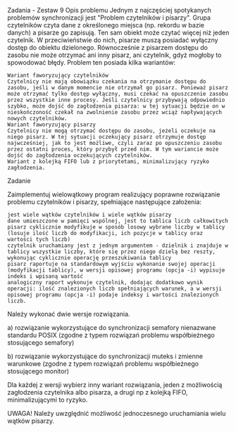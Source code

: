 Zadania - Zestaw 9
Opis problemu
Jednym z najczęściej spotykanych problemów synchronizacji jest "Problem czytelników i pisarzy". Grupa czytelników czyta dane z określonego miejsca (np. rekordu w bazie danych) a pisarze go zapisują. Ten sam obiekt może czytać więcej niż jeden czytelnik. W przeciwieństwie do nich, pisarze muszą posiadać wyłączny dostęp do obiektu dzielonego. Równocześnie z pisarzem dostępu do zasobu nie może otrzymać ani inny pisarz, ani czytelnik, gdyż mogłoby to spowodować błędy.
Problem ten posiada kilka wariantów:

    Wariant faworyzujący czytelników
    Czytelnicy nie mają obowiązku czekania na otrzymanie dostępu do zasobu, jeśli w danym momencie nie otrzymał go pisarz. Ponieważ pisarz może otrzymać tylko dostęp wyłączny, musi czekać na opuszczenie zasobu przez wszystkie inne procesy. Jeśli czytelnicy przybywają odpowiednio szybko, może dojść do zagłodzenia pisarza: w tej sytuacji będzie on w nieskończoność czekał na zwolnienie zasobu przez wciąż napływających nowych czytelników.
    Wariant faworyzujący pisarzy
    Czytelnicy nie mogą otrzymać dostępu do zasobu, jeżeli oczekuje na niego pisarz. W tej sytuacji oczekujący pisarz otrzymuje dostęp najwcześniej, jak to jest możliwe, czyli zaraz po opuszczeniu zasobu przez ostatni proces, który przybył przed nim. W tym wariancie może dojść do zagłodzenia oczekujących czytelników.
    Wariant z kolejką FIFO lub z priorytetami, minimalizujący ryzyko zagłodzenia.

Zadanie

Zaimplementuj wielowątkowy program realizujący poprawne rozwiązanie problemu czytelników i pisarzy, spełniające następujące założenia:

    jest wiele wątków czytelników i wiele wątków pisarzy
    dane umieszczone w pamięci wspólnej, jest to tablica liczb całkowitych
    pisarz cyklicznie modyfikuje w sposób losowy wybrane liczby w tablicy (losuje ilość liczb do modyfikacji, ich pozycje w tablicy oraz wartości tych liczb)
    czytelnik uruchamiany jest z jednym argumentem - dzielnik i znajduje w tablicy wszystkie liczby, które się przez niego dzielą bez reszty, wykonując cyklicznie operację przeszukiwania tablicy
    pisarz raportuje na standardowym wyjściu wykonanie swojej operacji (modyfikacji tablicy), w wersji opisowej programu (opcja -i) wypisuje indeks i wpisaną wartość
    analogiczny raport wykonuje czytelnik, dodając dodatkowo wynik operacji: ilość znalezionych liczb spełniających warunek, a w wersji opisowej programu (opcja -i) podaje indeksy i wartości znalezionych liczb.

Należy wykonać dwie wersje rozwiązania.

a) rozwiązanie wykorzystujące do synchronizacji semafory nienazwane standardu POSIX (zgodne z typem rozwiązań problemu współbieżnego stosującego semafory)

b) rozwiązanie wykorzystujące do synchronizacji muteks i zmienne warunkowe (zgodne z typem rozwiązań problemu współbieżnego stosującego monitor)

Dla każdej z wersji wybierz inny wariant rozwiązania, jeden z możliwością zagłodzenia czytelnika albo pisarza, a drugi np z kolejką FIFO, minimalizującymi to ryzyko.

UWAGA! Należy uwzględnić możliwość jednoczesnego uruchamiania wielu wątków pisarzy.

